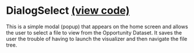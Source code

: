 # DialogSelect [(view code)](https://github.com/jpiland16/hmv_test/blob/master/src/components/home-screen/DatasetDialog.js)

This is a simple modal (popup) that appears on the home screen and allows the user to select a file to view from the Opportunity Dataset. 
It saves the user the trouble of having to launch the visualizer and then navigate the file tree.
